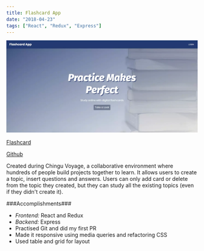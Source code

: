 ```yaml
---
title: Flashcard App
date: "2018-04-23"
tags: ["React", "Redux", "Express"]
---
```


![Flashcard App](../assets/flashcard-app-1400.webp "Flashcard App")

[Flashcard](https://shrouded-taiga-52624.herokuapp.com/)

[Github](https://github.com/chingu-voyage4/Bears-Team-9)

Created during Chingu Voyage, a collaborative environment where hundreds of people build projects together to learn.
It allows users to create a topic, insert questions and answers.
Users can only add card or delete from the topic they created,
but they can study all the existing topics (even if they didn't create it).

###Accomplishments###

- _Frontend:_ React and Redux
- _Backend:_ Express
- Practised Git and did my first PR
- Made it responsive using media queries and refactoring CSS
- Used table and grid for layout

